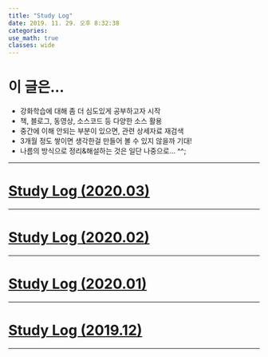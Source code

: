 ```yaml
---
title: "Study Log"
date: 2019. 11. 29. 오후 8:32:38
categories:
use_math: true
classes: wide
---
```


# 이 글은...
* 강화학습에 대해 좀 더 심도있게 공부하고자 시작
* 책, 블로그, 동영상, 소스코드 등 다양한 소스 활용
* 중간에 이해 안되는 부분이 있으면, 관련 상세자료 재검색
* 3개월 정도 쌓이면 생각한걸 만들어 볼 수 있지 않을까 기대!
* 나름의 방식으로 정리&해설하는 것은 일단 나중으로... ^^;

---

# [Study Log (2020.03)](https://missflash.github.io/study-log-202003/)

---

# [Study Log (2020.02)](https://missflash.github.io/study-log-202002/)

---

# [Study Log (2020.01)](https://missflash.github.io/study-log-202001/)

---

# [Study Log (2019.12)](https://missflash.github.io/study-log-201912/)

---
